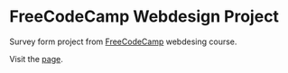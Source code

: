 # FreeCodeCamp Webdesign Project
Survey form project from [FreeCodeCamp](https://www.freecodecamp.org/) webdesing course.

Visit the [page](https://codepen.io/yousef_040/pen/VEvXrm).
